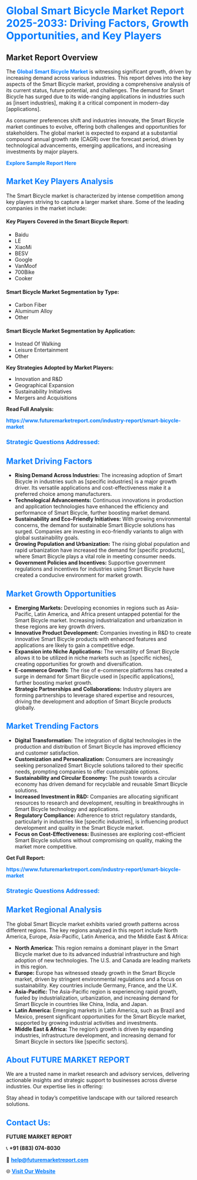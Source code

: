 <h1 style="color: #007BFF;">Global Smart Bicycle Market Report 2025-2033: Driving Factors, Growth Opportunities, and Key Players</h1>

<section id="overview">
<h2>Market Report Overview</h2>
<p>The <a href="https://www.futuremarketreport.com/industry-report/smart-bicycle-market" style="color: #007BFF; text-decoration: none;"><strong>Global Smart Bicycle Market</strong></a> is witnessing significant growth, driven by increasing demand across various industries. This report delves into the key aspects of the Smart Bicycle market, providing a comprehensive analysis of its current status, future potential, and challenges. The demand for Smart Bicycle has surged due to its wide-ranging applications in industries such as [insert industries], making it a critical component in modern-day [applications].</p>
<p>As consumer preferences shift and industries innovate, the Smart Bicycle market continues to evolve, offering both challenges and opportunities for stakeholders. The global market is expected to expand at a substantial compound annual growth rate (CAGR) over the forecast period, driven by technological advancements, emerging applications, and increasing investments by major players.</p>
</section>

<section id="overview">
<p><a href="https://www.futuremarketreport.com/request-sample/reportId=101783" style="color: #007BFF; text-decoration: none;"><strong>Explore Sample Report Here</strong></a></p>
</section>

<section id="key-players">
<h2 style="color: #007BFF;">Market Key Players Analysis</h2>
<p>The Smart Bicycle market is characterized by intense competition among key players striving to capture a larger market share. Some of the leading companies in the market include:</p>
<h4>Key Players Covered in the Smart Bicycle Report:</h4>
<ul><li>Baidu</li><li>LE</li><li>XiaoMi</li><li>BESV</li><li>Google</li><li>VanMoof</li><li>700Bike</li><li>Cooker</li></ul>
<h4>Smart Bicycle Market Segmentation by Type:</h4>
<ul><li>Carbon Fiber</li><li>Aluminum Alloy</li><li>Other</li></ul>

<h4>Smart Bicycle Market Segmentation by Application:</h4>
<ul><li>Instead Of Walking</li><li>Leisure Entertainment</li><li>Other</li></ul>
<p><strong>Key Strategies Adopted by Market Players:</strong></p>
<ul>
<li>Innovation and R&D</li>
<li>Geographical Expansion</li>
<li>Sustainability Initiatives</li>
<li>Mergers and Acquisitions</li>
</ul>
</section>

<section>
<p><strong>Read Full Analysis: </strong></p><a href="https://www.futuremarketreport.com/industry-report/smart-bicycle-market" style="color: #007BFF; text-decoration: none;"><strong>https://www.futuremarketreport.com/industry-report/smart-bicycle-market</strong></a>
<h3 style="color: #007BFF;">Strategic Questions Addressed:</h3>
</section>

<section id="driving-factors">
<h2 style="color: #007BFF;">Market Driving Factors</h2>
<ul>
<li><strong>Rising Demand Across Industries:</strong> The increasing adoption of Smart Bicycle in industries such as [specific industries] is a major growth driver. Its versatile applications and cost-effectiveness make it a preferred choice among manufacturers.</li>
<li><strong>Technological Advancements:</strong> Continuous innovations in production and application technologies have enhanced the efficiency and performance of Smart Bicycle, further boosting market demand.</li>
<li><strong>Sustainability and Eco-Friendly Initiatives:</strong> With growing environmental concerns, the demand for sustainable Smart Bicycle solutions has surged. Companies are investing in eco-friendly variants to align with global sustainability goals.</li>
<li><strong>Growing Population and Urbanization:</strong> The rising global population and rapid urbanization have increased the demand for [specific products], where Smart Bicycle plays a vital role in meeting consumer needs.</li>
<li><strong>Government Policies and Incentives:</strong> Supportive government regulations and incentives for industries using Smart Bicycle have created a conducive environment for market growth.</li>
</ul>
</section>

<section id="growth-opportunities">
<h2 style="color: #007BFF;">Market Growth Opportunities</h2>
<ul>
<li><strong>Emerging Markets:</strong> Developing economies in regions such as Asia-Pacific, Latin America, and Africa present untapped potential for the Smart Bicycle market. Increasing industrialization and urbanization in these regions are key growth drivers.</li>
<li><strong>Innovative Product Development:</strong> Companies investing in R&D to create innovative Smart Bicycle products with enhanced features and applications are likely to gain a competitive edge.</li>
<li><strong>Expansion into Niche Applications:</strong> The versatility of Smart Bicycle allows it to be utilized in niche markets such as [specific niches], creating opportunities for growth and diversification.</li>
<li><strong>E-commerce Growth:</strong> The rise of e-commerce platforms has created a surge in demand for Smart Bicycle used in [specific applications], further boosting market growth.</li>
<li><strong>Strategic Partnerships and Collaborations:</strong> Industry players are forming partnerships to leverage shared expertise and resources, driving the development and adoption of Smart Bicycle products globally.</li>
</ul>
</section>

<section id="trending-factors">
<h2 style="color: #007BFF;">Market Trending Factors</h2>
<ul>
<li><strong>Digital Transformation:</strong> The integration of digital technologies in the production and distribution of Smart Bicycle has improved efficiency and customer satisfaction.</li>
<li><strong>Customization and Personalization:</strong> Consumers are increasingly seeking personalized Smart Bicycle solutions tailored to their specific needs, prompting companies to offer customizable options.</li>
<li><strong>Sustainability and Circular Economy:</strong> The push towards a circular economy has driven demand for recyclable and reusable Smart Bicycle solutions.</li>
<li><strong>Increased Investment in R&D:</strong> Companies are allocating significant resources to research and development, resulting in breakthroughs in Smart Bicycle technology and applications.</li>
<li><strong>Regulatory Compliance:</strong> Adherence to strict regulatory standards, particularly in industries like [specific industries], is influencing product development and quality in the Smart Bicycle market.</li>
<li><strong>Focus on Cost-Effectiveness:</strong> Businesses are exploring cost-efficient Smart Bicycle solutions without compromising on quality, making the market more competitive.</li>
</ul>
</section>

<section>
<p><strong>Get Full Report: </strong></p><a href="https://www.futuremarketreport.com/industry-report/smart-bicycle-market" style="color: #007BFF; text-decoration: none;"><strong>https://www.futuremarketreport.com/industry-report/smart-bicycle-market</strong></a>
<h3 style="color: #007BFF;">Strategic Questions Addressed:</h3>
</section>


<section id="regional-analysis">
<h2 style="color: #007BFF;">Market Regional Analysis</h2>
<p>The global Smart Bicycle market exhibits varied growth patterns across different regions. The key regions analyzed in this report include North America, Europe, Asia-Pacific, Latin America, and the Middle East & Africa:</p>
<ul>
<li><strong>North America:</strong> This region remains a dominant player in the Smart Bicycle market due to its advanced industrial infrastructure and high adoption of new technologies. The U.S. and Canada are leading markets in this region.</li>
<li><strong>Europe:</strong> Europe has witnessed steady growth in the Smart Bicycle market, driven by stringent environmental regulations and a focus on sustainability. Key countries include Germany, France, and the U.K.</li>
<li><strong>Asia-Pacific:</strong> The Asia-Pacific region is experiencing rapid growth, fueled by industrialization, urbanization, and increasing demand for Smart Bicycle in countries like China, India, and Japan.</li>
<li><strong>Latin America:</strong> Emerging markets in Latin America, such as Brazil and Mexico, present significant opportunities for the Smart Bicycle market, supported by growing industrial activities and investments.</li>
<li><strong>Middle East & Africa:</strong> The region’s growth is driven by expanding industries, infrastructure development, and increasing demand for Smart Bicycle in sectors like [specific sectors].</li>
</ul>
</section>

<footer>
<h2 style="color: #007BFF;">About FUTURE MARKET REPORT</h2>
<p>We are a trusted name in market research and advisory services, delivering actionable insights and strategic support to businesses across diverse industries. Our expertise lies in offering:</p>

<p>Stay ahead in today’s competitive landscape with our tailored research solutions.</p>

<h2 style="color: #007BFF;">Contact Us:</h2>
<p><strong>FUTURE MARKET REPORT</strong></p>
<p>📞 <strong>+91 (883) 074-8030</strong></p>
<p>📧 <strong><a href="mailto:help@futuremarketreport.com" style="color: #007BFF;">help@futuremarketreport.com</a></strong></p>
<p>🌐 <strong><a href="https://www.futuremarketreport.com/" style="color: #007BFF;">Visit Our Website</a></strong></p>
</footer>